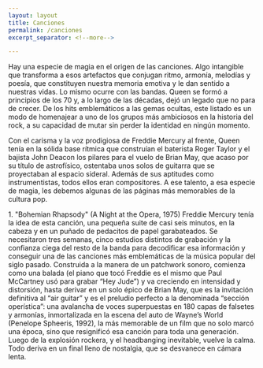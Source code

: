 ```yaml
---
layout: layout
title: Canciones
permalink: /canciones
excerpt_separator: <!--more-->

---
```


<p>Hay una especie de magia en el origen de las canciones. Algo intangible que transforma a esos artefactos que conjugan ritmo, armonía, melodías y poesía, que constituyen nuestra memoria emotiva y le dan sentido a nuestras vidas. Lo mismo ocurre con las bandas. 
<!--more-->
Queen se formó a principios de los 70 y, a lo largo de las décadas, dejó un legado que no para de crecer. De los hits emblemáticos a las gemas ocultas, este listado es un modo de homenajear a uno de los grupos más ambiciosos en la historia del rock, a su capacidad de mutar sin perder la identidad en ningún momento.<p>
<p>Con el carisma y la voz prodigiosa de Freddie Mercury al frente, Queen tenía en la sólida base rítmica que construían el baterista Roger Taylor y el bajista John Deacon los pilares para el vuelo de Brian May, que acaso por su título de astrofísico, ostentaba unos solos de guitarra que se proyectaban al espacio sideral. Además de sus aptitudes como instrumentistas, todos ellos eran compositores. A ese talento, a esa especie de magia, les debemos algunas de las páginas más memorables de la cultura pop.</p> 
<p>1. "Bohemian Rhapsody" (A Night at the Opera, 1975) Freddie Mercury tenía la idea de esta canción, una pequeña suite de casi seis minutos, en la cabeza y en un puñado de pedacitos de papel garabateados. Se necesitaron tres semanas, cinco estudios distintos de grabación y la confianza ciega del resto de la banda para decodificar esa información y conseguir una de las canciones más emblemáticas de la música popular del siglo pasado. Construida a la manera de un patchwork sonoro, comienza como una balada (el piano que tocó Freddie es el mismo que Paul McCartney usó para grabar “Hey Jude”) y va creciendo en intensidad y distorsión, hasta derivar en un solo épico de Brian May, que es la invitación definitiva al “air guitar” y es el preludio perfecto a la denominada “sección operística”: una avalancha de voces superpuestas en 180 capas de falsetes y armonías, inmortalizada en la escena del auto de Wayne’s World (Penelope Spheeris, 1992), la más memorable de un film que no solo marcó una época, sino que resignificó esa canción para toda una generación. Luego de la explosión rockera, y el headbanging inevitable, vuelve la calma. Todo deriva en un final lleno de nostalgia, que se desvanece en cámara lenta. </p>   